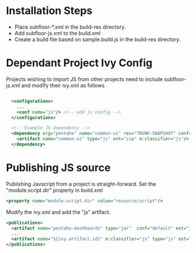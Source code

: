 # Installation Steps

* Place subfloor-*.xml in the build-res directory.
* Add subfloor-js.xml to the build.xml
* Create a build file based on sample.build.js in the build-res directory.


# Dependant Project Ivy Config

Projects wishing to import JS from other projects need to include subfloor-js.xml and modify their ivy.xml as follows

```xml

  <configurations>
    ...
    <conf name="js"/> <!-- add js config -->
  </configurations>

  <!-- Example JS dependency -->
  <dependency org="pentaho" name="common-ui" rev="TRUNK-SNAPSHOT" conf="js->default" transitive="false">
    <artifact name="common-ui" type="js" ext="zip" m:classifier="js"/>
  </dependency>
```

# Publishing JS source 

Publishing Javscript from a project is straight-forward. Set the "module.script.dir" property in build.xml

```xml
<property name="module.script.dir" value="resource/script"/>
```

Modify the ivy.xml and add the "js" artifact.

```xml
<publications>
  <artifact name="pentaho-dashboards" type="jar"  conf="default" ext="jar"/>
  ...
  <artifact name="${ivy.artifact.id}" m:classifier="js" type="js" ext="zip" conf="js" /> <-- Javascript source -->
</publications>
```